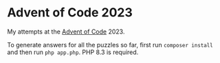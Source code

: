 # Advent of Code 2023

My attempts at the [Advent of Code](https://adventofcode.com/2023) 2023.

To generate answers for all the puzzles so far, first run `composer install` and then run `php app.php`.
PHP 8.3 is required.
